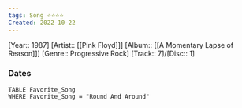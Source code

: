 ```yaml
---
tags: Song ⭐️⭐⭐⭐
Created: 2022-10-22
---
```

[Year:: 1987]
[Artist:: [[Pink Floyd]]]
[Album:: [[A Momentary Lapse of Reason]]]
[Genre:: Progressive Rock]
[Track:: 7]/[Disc:: 1]
### Dates
```dataview
TABLE Favorite_Song
WHERE Favorite_Song = "Round And Around"

```